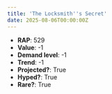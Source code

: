 ```yaml
---
title: 'The Locksmith''s Secret'
date: 2025-08-06T00:00:00Z
---
```

- **RAP**: 529
- **Value**: -1
- **Demand level**: -1
- **Trend**: -1
- **Projected?**: True
- **Hyped?**: True
- **Rare?**: True
